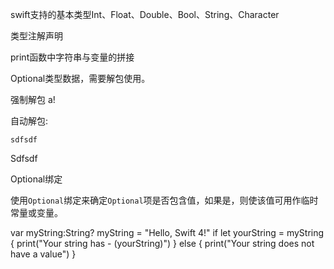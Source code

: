 





swift支持的基本类型Int、Float、Double、Bool、String、Character

类型注解声明

print函数中字符串与变量的拼接



Optional类型数据，需要解包使用。

强制解包 a!

自动解包:

`sdfsdf`

Sdfsdf

Optional绑定

使用`Optional`绑定来确定`Optional`项是否包含值，如果是，则使该值可用作临时常量或变量。

var myString:String? myString = "Hello, Swift 4!" if let yourString = myString {   print("Your string has - \(yourString)") } else {   print("Your string does not have a value") }



